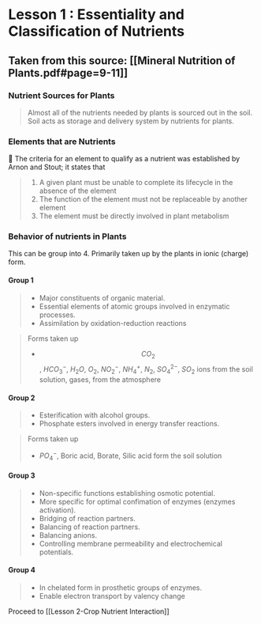 # Lesson 1 : Essentiality and Classification of Nutrients

## Taken  from this source: [[Mineral Nutrition of Plants.pdf#page=9-11]]

### Nutrient Sources for Plants
> Almost all of the nutrients needed by plants is sourced out in the soil. Soil acts as storage and delivery system by nutrients for plants.

### Elements that are Nutrients
🧐 The criteria for an element to qualify as a nutrient was established by Arnon and Stout; it states that
>  1. A given plant must be unable to complete its lifecycle in the absence of the element
>  2. The function of the element must not be replaceable by another element
>  3. The element must be directly involved in plant metabolism

### Behavior of nutrients in Plants
This can be group into 4.  Primarily taken up by the plants in ionic (charge) form.

#### Group 1
> - Major constituents of organic material. 
> - Essential elements of atomic groups involved in enzymatic processes. 
> - Assimilation by oxidation-reduction reactions

> Forms taken up
> - $$CO_2$$, $HCO^-_3$, $H_2O$, $O_2$, $NO^-_2$, $NH^+_4$, $N_2$, $SO^{2-}_4$, $SO_2$ ions from the soil solution, gases, from the atmosphere

#### Group 2
> - Esterification with alcohol groups. 
> - Phosphate esters involved in energy transfer reactions.

> Forms taken up
> - $PO^-_4$, Boric acid, Borate, Silic acid form the soil solution

#### Group 3
> - Non-specific functions establishing osmotic potential. 
> - More specific for optimal confimation of enzymes (enzymes activation). 
> - Bridging of reaction partners. 
> - Balancing of reaction partners.
> - Balancing anions.
> - Controlling membrane permeability and electrochemical potentials.

#### Group 4
> - In chelated form in prosthetic groups of enzymes.
> - Enable electron transport by valency change

Proceed to [[Lesson 2-Crop Nutrient Interaction]]

